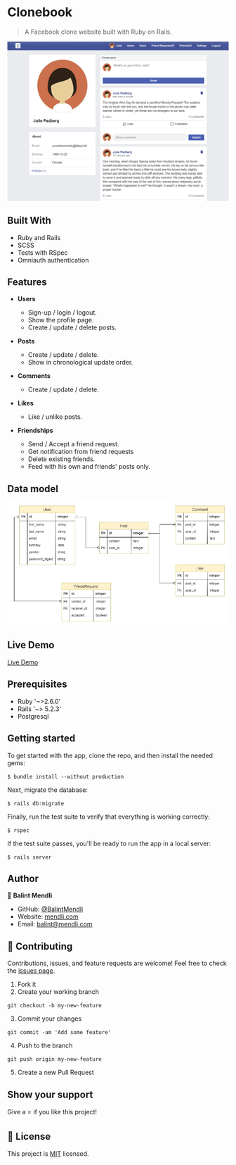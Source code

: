 # Clonebook

> A Facebook clone website built with Ruby on Rails.

![clonebook-signup](img/clonebook.png)

## Built With

- Ruby and Rails
- SCSS
- Tests with RSpec
- Omniauth authentication

## Features

- **Users**

  - Sign-up / login / logout.
  - Show the profile page.
  - Create / update / delete posts.

- **Posts**

  - Create / update / delete.
  - Show in chronological update order.

- **Comments**

  - Create / update / delete.

- **Likes**

  - Like / unlike posts.

- **Friendships**
  - Send / Accept a friend request.
  - Get notification from friend requests
  - Delete existing friends.
  - Feed with his own and friends' posts only.

## Data model

![data model](data-model/erd.jpg)

## Live Demo

[Live Demo](https://hidden-temple-15642.herokuapp.com)

## Prerequisites

- Ruby '~>2.6.0'
- Rails '~> 5.2.3'
- Postgresql

## Getting started

To get started with the app, clone the repo, and then install the needed gems:

```
$ bundle install --without production
```

Next, migrate the database:

```
$ rails db:migrate
```

Finally, run the test suite to verify that everything is working correctly:

```
$ rspec
```

If the test suite passes, you'll be ready to run the app in a local server:

```
$ rails server
```

## Author

👤 **Balint Mendli**

- GitHub: [@BalintMendli](https://github.com/BalintMendli)
- Website: [mendli.com](https://mendli.com)
- Email: [balint@mendli.com](mailto:balint@mendli.com)

## 🤝 Contributing

Contributions, issues, and feature requests are welcome!
Feel free to check the [issues page](https://github.com/BalintMendli/clonebook/issues/).

1. Fork it
2. Create your working branch

```
git checkout -b my-new-feature
```

3. Commit your changes

```
git commit -am 'Add some feature'
```

4. Push to the branch

```
git push origin my-new-feature
```

5. Create a new Pull Request

## Show your support

Give a ⭐️ if you like this project!

## 📝 License

This project is [MIT](LICENSE.md) licensed.
